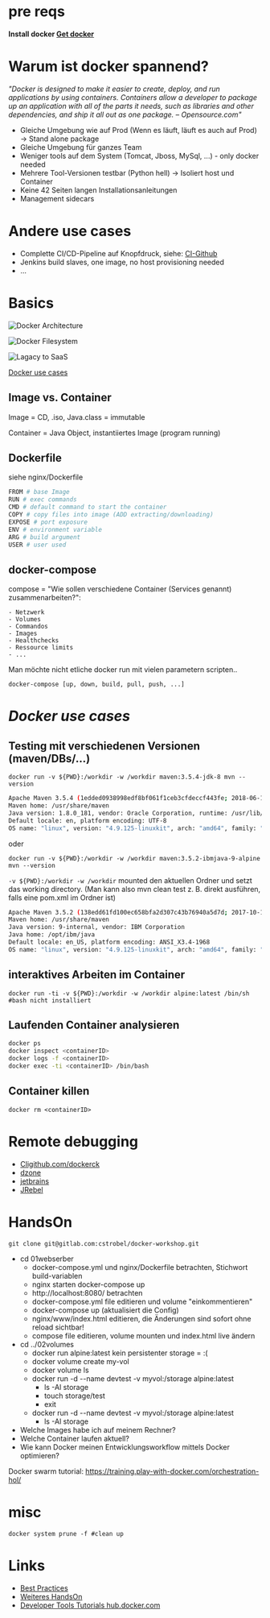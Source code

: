 # pre reqs

**Install docker [Get docker](https://www.docker.com/get-started)**

# Warum ist docker spannend?
*"Docker is designed to make it easier to create, deploy, and run applications by using containers. Containers allow a developer to package up an application with all of the parts it needs, such as libraries and other dependencies, and ship it all out as one package. – Opensource.com"*

- Gleiche Umgebung wie auf Prod (Wenn es läuft, läuft es auch auf Prod) -> Stand alone package
- Gleiche Umgebung für ganzes Team
- Weniger tools auf dem System (Tomcat, Jboss, MySql, ...) - only docker needed
- Mehrere Tool-Versionen testbar (Python hell) -> Isoliert host und Container
- Keine 42 Seiten langen Installationsanleitungen
- Management sidecars

# Andere use cases
- Complette CI/CD-Pipeline auf Knopfdruck, siehe: [CI-Github](https://github.com/marcelbirkner/docker-ci-tool-stack) 
- Jenkins build slaves, one image, no host provisioning needed
- ...

# Basics
![Docker Architecture](https://docs.docker.com/engine/images/architecture.svg)

![Docker Filesystem](https://www.mundodocker.com.br/wp-content/uploads/2015/06/docker-filesystems-busyboxrw.png)

![Lagacy to SaaS](https://mycloudblog7.files.wordpress.com/2013/06/screen-shot-2015-06-09-at-2-13-05-pm1.png)

[Docker use cases](https://www.docker.com/why-docker)
  
## Image vs. Container

Image = CD, .iso, Java.class = immutable

Container = Java Object, instantiiertes Image (program running)

## Dockerfile
siehe nginx/Dockerfile

```bash
FROM # base Image
RUN # exec commands
CMD # default command to start the container
COPY # copy files into image (ADD extracting/downloading)
EXPOSE # port exposure
ENV # environment variable
ARG # build argument
USER # user used
```

## docker-compose
compose = "Wie sollen verschiedene Container (Services genannt) zusammenarbeiten?":
```
- Netzwerk
- Volumes
- Commandos
- Images
- Healthchecks
- Ressource limits
- ...
```
Man möchte nicht etliche docker run mit vielen parametern scripten..

`docker-compose [up, down, build, pull, push, ...]`

# *Docker use cases*
## Testing mit verschiedenen Versionen (maven/DBs/...)
`docker run -v ${PWD}:/workdir -w /workdir maven:3.5.4-jdk-8 mvn --version` 

```bash 
Apache Maven 3.5.4 (1edded0938998edf8bf061f1ceb3cfdeccf443fe; 2018-06-17T18:33:14Z)
Maven home: /usr/share/maven
Java version: 1.8.0_181, vendor: Oracle Corporation, runtime: /usr/lib/jvm/java-8-openjdk-amd64/jre
Default locale: en, platform encoding: UTF-8
OS name: "linux", version: "4.9.125-linuxkit", arch: "amd64", family: "unix"
```

oder

`docker run -v ${PWD}:/workdir -w /workdir maven:3.5.2-ibmjava-9-alpine mvn --version`

`-v ${PWD}:/workdir -w /workdir` mounted den aktuellen Ordner und setzt das working directory. (Man kann also mvn clean test z. B. direkt ausführen, falls eine pom.xml im Ordner ist)


```bash
Apache Maven 3.5.2 (138edd61fd100ec658bfa2d307c43b76940a5d7d; 2017-10-18T07:58:13Z)
Maven home: /usr/share/maven
Java version: 9-internal, vendor: IBM Corporation
Java home: /opt/ibm/java
Default locale: en_US, platform encoding: ANSI_X3.4-1968
OS name: "linux", version: "4.9.125-linuxkit", arch: "amd64", family: "unix"
```

## interaktives Arbeiten im Container

`docker run -ti -v ${PWD}:/workdir -w /workdir alpine:latest /bin/sh #bash nicht installiert`



## Laufenden Container analysieren
```bash
docker ps 
docker inspect <containerID>
docker logs -f <containerID>
docker exec -ti <containerID> /bin/bash
```

## Container killen
`docker rm <containerID>`

# Remote debugging
- [Cligithub.com/dockerck](https://github.com/docker/labs/blob/master/developer-tools/java-debugging/IntelliJ-README.md)
- [dzone](https://dzone.com/articles/deploy-to-wildfly-and-docker-from-intellij-using-m)
- [jetbrains](https://www.jetbrains.com/help/idea/deploying-a-web-app-into-wildfly-container.html)
- [JRebel](https://github.com/antonarhipov/petclinic-docker-jrebel)

# HandsOn

`git clone git@gitlab.com:cstrobel/docker-workshop.git`
- cd 01webserber
  - docker-compose.yml und nginx/Dockerfile betrachten, Stichwort build-variablen
  - nginx starten docker-compose up
  - http://localhost:8080/ betrachten
  - docker-compose.yml file editieren und volume "einkommentieren"
  - docker-compose up (aktualisiert die Config)
  - nginx/www/index.html editieren, die Änderungen sind sofort ohne reload sichtbar!
  - compose file editieren, volume mounten und index.html live ändern
- cd ../02volumes
  - docker run alpine:latest kein persistenter storage = :(
  - docker volume create my-vol
  - docker volume ls
  - docker run -d --name devtest -v myvol:/storage alpine:latest
    - ls -Al storage
    - touch storage/test
    - exit
  - docker run -d --name devtest -v myvol:/storage alpine:latest
    - ls -Al storage
- Welche Images habe ich auf meinem Rechner?
- Welche Container laufen aktuell?
- Wie kann Docker meinen Entwicklungsworkflow mittels Docker optimieren?


Docker swarm tutorial: https://training.play-with-docker.com/orchestration-hol/

# misc
`docker system prune -f #clean up`
# Links

- [Best Practices](https://github.com/robrich/docker-hands-on-workshop/tree/master/12-Docker-best-practices)
- [Weiteres HandsOn](https://github.com/robrich/docker-hands-on-workshop)
- [Developer Tools Tutorials hub.docker.com](https://github.com/docker/labs/tree/master/developer-tools)
